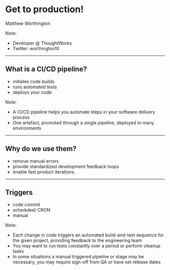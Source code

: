 # Get to production!

Matthew Worthington

Note:

- Developer @ ThoughtWorks
- Twitter: worthington10

---

## What is a CI/CD pipeline?

- initiates code builds
- runs automated tests
- deploys your code

Note:

- A CI/CD pipeline helps you automate steps in your software delivery process
- One artefact, promoted through a single pipeline, deployed to many environments

---

## Why do we use them?

- remove manual errors
- provide standardized development feedback loops
- enable fast product iterations.

---

## Triggers

- code commit
- scheduled/ CRON
- manual

Note:

- Each change in code triggers an automated build-and-test sequence for the given project, providing feedback to the engineering team
- You may want to run tests constantly over a period or perform cleanup tasks
- In some situations a manual triggered pipeline or stage may be necessary, you may require sign-off from QA or have set release dates
